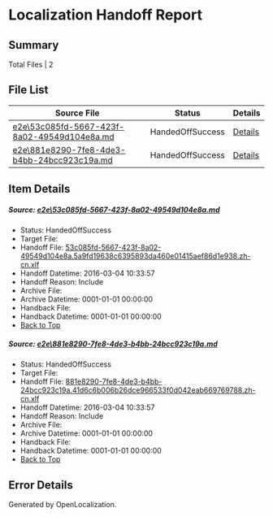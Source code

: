 # <a name='report-top'></a> Localization Handoff Report

## Summary
 Total Files | 2

## File List
 Source File | Status | Details 
 ----------- | ------ | ------- 
 [e2e\53c085fd-5667-423f-8a02-49549d104e8a.md](https://github.com/OpenLocalizationTest/oltest/blob/0bd8466b393bcb114c9b2a5f6c438a36c49e1262/e2e/53c085fd-5667-423f-8a02-49549d104e8a.md) | HandedOffSuccess | [Details](#2e3f2f93807de03f58fcc0c42e2cbf131662e5651)
 [e2e\881e8290-7fe8-4de3-b4bb-24bcc923c19a.md](https://github.com/OpenLocalizationTest/oltest/blob/0bd8466b393bcb114c9b2a5f6c438a36c49e1262/e2e/881e8290-7fe8-4de3-b4bb-24bcc923c19a.md) | HandedOffSuccess | [Details](#67e8fef4ba70d52437eccae26a3fa8972825d0302)

## Item Details
##### <a name='2e3f2f93807de03f58fcc0c42e2cbf131662e5651'></a> Source: [e2e\53c085fd-5667-423f-8a02-49549d104e8a.md](https://github.com/OpenLocalizationTest/oltest/blob/0bd8466b393bcb114c9b2a5f6c438a36c49e1262/e2e/53c085fd-5667-423f-8a02-49549d104e8a.md)
* Status: HandedOffSuccess
* Target File: 
* Handoff File: [53c085fd-5667-423f-8a02-49549d104e8a.5a9fd19638c6395893da460e01415aef86d1e938.zh-cn.xlf](https://github.com/OpenLocalizationTestOrg/olhandoff/blob/24a7cc7eaaabcce6be0ca3715987f8f362f0d788/ol-handoff/OpenLocalizationTestOrg/oltest.zh-cn/qimu/ht/53c085fd-5667-423f-8a02-49549d104e8a.5a9fd19638c6395893da460e01415aef86d1e938.zh-cn.xlf)
* Handoff Datetime: 2016-03-04 10:33:57
* Handoff Reason: Include
* Archive File: 
* Archive Datetime: 0001-01-01 00:00:00
* Handback File: 
* Handback Datetime: 0001-01-01 00:00:00
* [Back to Top](#report-top)

##### <a name='67e8fef4ba70d52437eccae26a3fa8972825d0302'></a> Source: [e2e\881e8290-7fe8-4de3-b4bb-24bcc923c19a.md](https://github.com/OpenLocalizationTest/oltest/blob/0bd8466b393bcb114c9b2a5f6c438a36c49e1262/e2e/881e8290-7fe8-4de3-b4bb-24bcc923c19a.md)
* Status: HandedOffSuccess
* Target File: 
* Handoff File: [881e8290-7fe8-4de3-b4bb-24bcc923c19a.41d6c6b006b26dce966533f0d042eab669769788.zh-cn.xlf](https://github.com/OpenLocalizationTestOrg/olhandoff/blob/24a7cc7eaaabcce6be0ca3715987f8f362f0d788/ol-handoff/OpenLocalizationTestOrg/oltest.zh-cn/qimu/ht/881e8290-7fe8-4de3-b4bb-24bcc923c19a.41d6c6b006b26dce966533f0d042eab669769788.zh-cn.xlf)
* Handoff Datetime: 2016-03-04 10:33:57
* Handoff Reason: Include
* Archive File: 
* Archive Datetime: 0001-01-01 00:00:00
* Handback File: 
* Handback Datetime: 0001-01-01 00:00:00
* [Back to Top](#report-top)


## Error Details

Generated by OpenLocalization.
